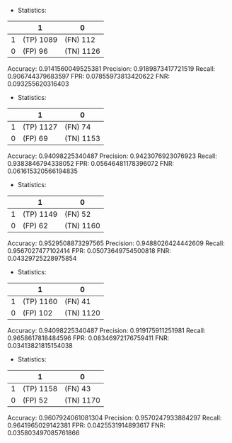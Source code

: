 * Statistics: 

|          |    1     |    0     |
|----------|----------|----------|
|    1     |(TP) 1089 | (FN) 112 |
|    0     | (FP) 96  |(TN) 1126 |
Accuracy: 0.9141560049525381
Precision: 0.9189873417721519
Recall: 0.906744379683597
FPR: 0.07855973813420622
FNR: 0.093255620316403
* Statistics: 

|          |    1     |    0     |
|----------|----------|----------|
|    1     |(TP) 1127 | (FN) 74  |
|    0     | (FP) 69  |(TN) 1153 |
Accuracy: 0.94098225340487
Precision: 0.9423076923076923
Recall: 0.9383846794338052
FPR: 0.05646481178396072
FNR: 0.061615320566194835
* Statistics: 

|          |    1     |    0     |
|----------|----------|----------|
|    1     |(TP) 1149 | (FN) 52  |
|    0     | (FP) 62  |(TN) 1160 |
Accuracy: 0.9529508873297565
Precision: 0.9488026424442609
Recall: 0.9567027477102414
FPR: 0.05073649754500818
FNR: 0.04329725228975854
* Statistics: 

|          |    1     |    0     |
|----------|----------|----------|
|    1     |(TP) 1160 | (FN) 41  |
|    0     | (FP) 102 |(TN) 1120 |
Accuracy: 0.94098225340487
Precision: 0.919175911251981
Recall: 0.9658617818484596
FPR: 0.08346972176759411
FNR: 0.03413821815154038
* Statistics: 

|          |    1     |    0     |
|----------|----------|----------|
|    1     |(TP) 1158 | (FN) 43  |
|    0     | (FP) 52  |(TN) 1170 |
Accuracy: 0.9607924061081304
Precision: 0.9570247933884297
Recall: 0.9641965029142381
FPR: 0.0425531914893617
FNR: 0.035803497085761866
